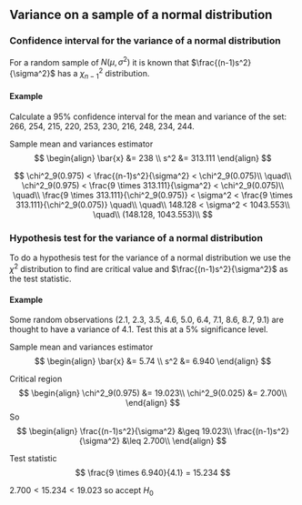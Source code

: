 ## Variance on a sample of a normal distribution

### Confidence interval for the variance of a normal distribution
For a random sample of $N(\mu, \sigma^2)$ it is known that $\frac{(n-1)s^2}{\sigma^2}$ has a $\chi^2_{n-1}$ distribution.

#### Example
Calculate a 95% confidence interval for the mean and variance of the set: 266, 254, 215, 220, 253, 230, 216, 248, 234, 244.

Sample mean and variances estimator
$$
\begin{align}
\bar{x} &= 238 \\
s^2 &= 313.111
\end{align}
$$

$$
\chi^2_9(0.975) < \frac{(n-1)s^2}{\sigma^2} < \chi^2_9(0.075)\\
\quad\\
\chi^2_9(0.975) < \frac{9 \times 313.111}{\sigma^2} < \chi^2_9(0.075)\\
\quad\\
\frac{9 \times 313.111}{\chi^2_9(0.975)} < \sigma^2 < \frac{9 \times 313.111}{\chi^2_9(0.075)}
\quad\\
\quad\\
148.128 < \sigma^2 < 1043.553\\
\quad\\
(148.128, 1043.553)\\
$$

### Hypothesis test for the variance of a normal distribution

To do a hypothesis test for the variance of a normal distribution we use the $\chi^2$ distribution to find are critical value and $\frac{(n-1)s^2}{\sigma^2}$ as the test statistic.

#### Example
Some random observations (2.1, 2.3, 3.5, 4.6, 5.0, 6.4, 7.1, 8.6, 8.7, 9.1) are thought to have a variance of 4.1. Test this at a 5% significance level.

Sample mean and variances estimator
$$
\begin{align}
\bar{x} &= 5.74 \\
      s^2 &= 6.940
\end{align}
$$

Critical region
$$
\begin{align}
\chi^2_9(0.975) &= 19.023\\
\chi^2_9(0.025) &= 2.700\\
\end{align}
$$
So
$$
\begin{align}
\frac{(n-1)s^2}{\sigma^2} &\geq 19.023\\
\frac{(n-1)s^2}{\sigma^2} &\leq 2.700\\
\end{align}
$$

Test statistic
$$
\frac{9 \times 6.940}{4.1} = 15.234
$$

$2.700 < 15.234 < 19.023$ so accept $H_0$